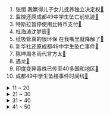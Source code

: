 1. 张恒 我赢得儿子女儿抚养独立决定权[:link:](https://s.weibo.com/weibo?q=%23张恒%20我赢得儿子女儿抚养独立决定权%23&Refer=top)
2. 监控还原成都49中学生坠亡前轨迹[:link:](https://s.weibo.com/weibo?q=%23监控还原成都49中学生坠亡前轨迹%23&Refer=top)
3. 特斯拉暂停使用比特币支付[:link:](https://s.weibo.com/weibo?q=%23特斯拉暂停使用比特币支付%23&Refer=top)
4. 杜海涛沈梦辰[:link:](https://s.weibo.com/weibo?q=%23杜海涛沈梦辰%23&Refer=top)
5. 纸吸管真的很环保 在我嘴里就降解了[:link:](https://s.weibo.com/weibo?q=%23纸吸管真的很环保%20在我嘴里就降解了%23&Refer=top)
6. 新华社还原成都49中学生坠亡事件[:link:](https://s.weibo.com/weibo?q=%23新华社还原成都49中学生坠亡事件%23&Refer=top)
7. 陈坤周冬雨代言方太[:link:](https://s.weibo.com/weibo?q=%23陈坤周冬雨代言方太%23&Refer=top)
8. 遇龙[:link:](https://s.weibo.com/weibo?q=%23遇龙%23&Refer=top)
9. 印度变异毒株已传至40多国和地区[:link:](https://s.weibo.com/weibo?q=%23印度变异毒株已传至40多国和地区%23&Refer=top)
10. 成都49中学生坠楼事件时间线[:link:](https://s.weibo.com/weibo?q=%23成都49中学生坠楼事件时间线%23&Refer=top)
<details>
<summary>11 ~ 20</summary>

11. 美媒称中国科兴疫苗高度有效[:link:](https://s.weibo.com/weibo?q=%23美媒称中国科兴疫苗高度有效%23&Refer=top)
12. 阿迪达斯被罚[:link:](https://s.weibo.com/weibo?q=%23阿迪达斯被罚%23&Refer=top)
13. 内卷就该这么卷[:link:](https://s.weibo.com/weibo?q=%23内卷就该这么卷%23&Refer=top)
14. 小学生让骗子自挂电话[:link:](https://s.weibo.com/weibo?q=%23小学生让骗子自挂电话%23&Refer=top)
15. 利路修登上Pitchfork首页[:link:](https://s.weibo.com/weibo?q=%23利路修登上Pitchfork首页%23&Refer=top)
16. 世卫预计世界因疫情会损失10万亿美元[:link:](https://s.weibo.com/weibo?q=%23世卫预计世界因疫情会损失10万亿美元%23&Refer=top)
17. 霍尊[:link:](https://s.weibo.com/weibo?q=%23霍尊%23&Refer=top)
18. 吴青峰发文感谢苏打绿成员[:link:](https://s.weibo.com/weibo?q=%23吴青峰发文感谢苏打绿成员%23&Refer=top)
19. shib大跌[:link:](https://s.weibo.com/weibo?q=%23shib大跌%23&Refer=top)
20. 龚俊大学毕业照[:link:](https://s.weibo.com/weibo?q=%23龚俊大学毕业照%23&Refer=top)
</details>
<details>
<summary>21 ~ 30</summary>

21. 为什么说恋爱中细节很重要[:link:](https://s.weibo.com/weibo?q=%23为什么说恋爱中细节很重要%23&Refer=top)
22. 日本推出机上婚礼[:link:](https://s.weibo.com/weibo?q=%23日本推出机上婚礼%23&Refer=top)
23. 美国海关在印度乘客行李发现牛粪饼[:link:](https://s.weibo.com/weibo?q=%23美国海关在印度乘客行李发现牛粪饼%23&Refer=top)
24. 刻在DNA里的课文[:link:](https://s.weibo.com/weibo?q=%23刻在DNA里的课文%23&Refer=top)
25. 张雪迎发长文回应粉丝[:link:](https://s.weibo.com/weibo?q=%23张雪迎发长文回应粉丝%23&Refer=top)
26. 澳大利亚少年在垃圾桶睡觉被挤压碾死[:link:](https://s.weibo.com/weibo?q=%23澳大利亚少年在垃圾桶睡觉被挤压碾死%23&Refer=top)
27. 许嵩新歌科幻[:link:](https://s.weibo.com/weibo?q=%23许嵩新歌科幻%23&Refer=top)
28. 狗狗币创始人2015年已卖光[:link:](https://s.weibo.com/weibo?q=%23狗狗币创始人2015年已卖光%23&Refer=top)
29. 华春莹批西方老字号记者在中国骗访[:link:](https://s.weibo.com/weibo?q=%23华春莹批西方老字号记者在中国骗访%23&Refer=top)
30. 一见钟情时的表情管理[:link:](https://s.weibo.com/weibo?q=%23一见钟情时的表情管理%23&Refer=top)
</details>
<details>
<summary>31 ~ 40</summary>

31. 300亿只蝉将席卷美国东部[:link:](https://s.weibo.com/weibo?q=%23300亿只蝉将席卷美国东部%23&Refer=top)
32. 日本推降温口罩[:link:](https://s.weibo.com/weibo?q=%23日本推降温口罩%23&Refer=top)
33. 肖战为白衣天使献唱竹石[:link:](https://s.weibo.com/weibo?q=%23肖战为白衣天使献唱竹石%23&Refer=top)
34. 高中生坠亡通报请少一些硬邦邦[:link:](https://s.weibo.com/weibo?q=%23高中生坠亡通报请少一些硬邦邦%23&Refer=top)
35. 陆啸姜可乐人工呼吸吻[:link:](https://s.weibo.com/weibo?q=%23陆啸姜可乐人工呼吸吻%23&Refer=top)
36. 美军从叙利亚运出偷来的小麦[:link:](https://s.weibo.com/weibo?q=%23美军从叙利亚运出偷来的小麦%23&Refer=top)
37. 离职了你会和领导说什么[:link:](https://s.weibo.com/weibo?q=%23离职了你会和领导说什么%23&Refer=top)
38. 姐弟遛狗捡到钱不是26万是51万[:link:](https://s.weibo.com/weibo?q=%23姐弟遛狗捡到钱不是26万是51万%23&Refer=top)
39. 御赐小仵作[:link:](https://s.weibo.com/weibo?q=%23御赐小仵作%23&Refer=top)
40. 昵称太像人名而痛失真名[:link:](https://s.weibo.com/weibo?q=%23昵称太像人名而痛失真名%23&Refer=top)
</details>
<details>
<summary>41 ~ 50</summary>

41. 用学人精的方式怼人[:link:](https://s.weibo.com/weibo?q=%23用学人精的方式怼人%23&Refer=top)
42. 黄景瑜给考研粉丝发回误删资料[:link:](https://s.weibo.com/weibo?q=%23黄景瑜给考研粉丝发回误删资料%23&Refer=top)
43. 窥探[:link:](https://s.weibo.com/weibo?q=%23窥探%23&Refer=top)
44. 男孩70天打赏女主播158万[:link:](https://s.weibo.com/weibo?q=%23男孩70天打赏女主播158万%23&Refer=top)
45. 和即将结婚的朋友互删了[:link:](https://s.weibo.com/weibo?q=%23和即将结婚的朋友互删了%23&Refer=top)
46. 榴莲贵不是没有原因的[:link:](https://s.weibo.com/weibo?q=%23榴莲贵不是没有原因的%23&Refer=top)
47. 90后的三十岁过得好吗[:link:](https://s.weibo.com/weibo?q=%2390后的三十岁过得好吗%23&Refer=top)
48. 杭州第二只金钱豹粪便检出竹叶[:link:](https://s.weibo.com/weibo?q=%23杭州第二只金钱豹粪便检出竹叶%23&Refer=top)
49. 男子高位截瘫8年研发19项专利[:link:](https://s.weibo.com/weibo?q=%23男子高位截瘫8年研发19项专利%23&Refer=top)
50. 刘涛 我不能让任何人看低我[:link:](https://s.weibo.com/weibo?q=%23刘涛%20我不能让任何人看低我%23&Refer=top)
51. 没见过世面的鲨鱼[:link:](https://s.weibo.com/weibo?q=%23没见过世面的鲨鱼%23&Refer=top)
</details>